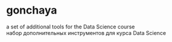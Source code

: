 # gonchaya
a set of additional tools for the Data Science course  
набор дополнительных инструментов для курса Data Science  

